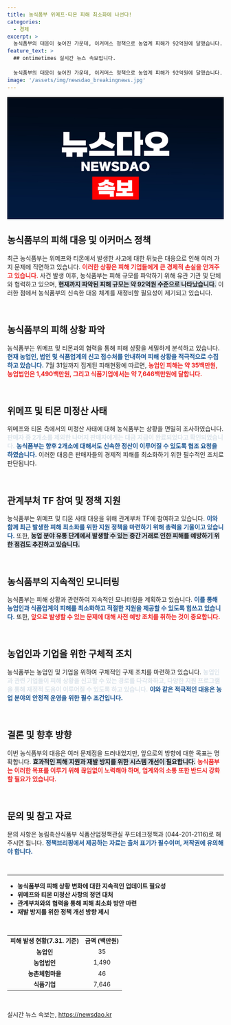 ```yaml
---
title: 농식품부 위메프·티몬 피해 최소화에 나선다!
categories:
  - 경제
excerpt: >
  농식품부의 대응이 늦어진 가운데, 이커머스 정책으로 농업계 피해가 92억원에 달했습니다. 위메프·티몬 사태의 피해 실태와 정부 대응을 정밀 분석합니다! 클릭하면 더 많은 내용을 확인할 수 있습니다.
feature_text: >
  ## ontimetimes 실시간 뉴스 속보입니다.

  농식품부의 대응이 늦어진 가운데, 이커머스 정책으로 농업계 피해가 92억원에 달했습니다. 위메프·티몬 사태의 피해 실태와 정부 대응을 정밀 분석합니다! 클릭하면 더 많은 내용을 확인할 수 있습니다.
image: '/assets/img/newsdao_breakingnews.jpg'
---
```


<p><img src="/assets/img/newsdao_breakingnews.jpg" alt="ontimetimes 속보" /></p>

<h2 data-ke-size="size26">농식품부의 피해 대응 및 이커머스 정책</h2>

<p data-ke-size="size16">최근 농식품부는 위메프와 티몬에서 발생한 사고에 대한 뒤늦은 대응으로 인해 여러 가지 문제에 직면하고 있습니다. <b><span style="color: #ee2323;">이러한 상황은 피해 기업들에게 큰 경제적 손실을 안겨주고 있습니다.</span></b> 사건 발생 이후, 농식품부는 피해 규모를 파악하기 위해 유관 기관 및 단체와 협력하고 있으며, <b><span style="background-color: #21538527;">현재까지 파악된 피해 규모는 약 92억원 수준으로 나타났습니다.</span></b> 이러한 점에서 농식품부의 신속한 대응 체계를 재정비할 필요성이 제기되고 있습니다.</p>

<p data-ke-size="size16">&nbsp;</p>

<h2 data-ke-size="size26">농식품부의 피해 상황 파악</h2>

<p data-ke-size="size16">농식품부는 위메프 및 티몬과의 협력을 통해 피해 상황을 세밀하게 분석하고 있습니다. <b><span style="color: #1a5490;">현재 농업인, 법인 및 식품업계의 신고 접수처를 안내하며 피해 상황을 적극적으로 수집하고 있습니다.</span></b> 7월 31일까지 집계된 피해현황에 따르면, <b><span style="color: #ee2323;">농업인 피해는 약 35백만원, 농업법인은 1,490백만원, 그리고 식품기업에서는 약 7,646백만원에 달합니다.</span></b> </p>

<p data-ke-size="size16">&nbsp;</p>

<h2 data-ke-size="size26">위메프 및 티몬 미정산 사태</h2>

<p data-ke-size="size16">위메프와 티몬 측에서의 미정산 사태에 대해 농식품부는 상황을 면밀히 조사하였습니다. <b><span style="color: #21538527;">판매자 중 2개소를 제외한 나머지 판매자에게는 대금 지급이 완료되었다고 확인되었습니다.</span></b> <b><span style="color: #1a5490;">농식품부는 향후 2개소에 대해서도 신속한 정산이 이루어질 수 있도록 협조 요청을 하였습니다.</span></b> 이러한 대응은 판매자들의 경제적 피해를 최소화하기 위한 필수적인 조치로 판단됩니다.</p>

<p data-ke-size="size16">&nbsp;</p>

<h2 data-ke-size="size26">관계부처 TF 참여 및 정책 지원</h2>

<p data-ke-size="size16">농식품부는 위메프 및 티몬 사태 대응을 위해 관계부처 TF에 참여하고 있습니다. <b><span style="color: #1a5490;">이와 함께 최근 발생한 피해 최소화를 위한 지원 정책을 마련하기 위해 총력을 기울이고 있습니다.</span></b> 또한, <b><span style="background-color: #21538527;">농업 분야 유통 단계에서 발생할 수 있는 중간 거래로 인한 피해를 예방하기 위한 점검도 추진하고 있습니다.</span></b> </p>

<p data-ke-size="size16">&nbsp;</p>

<h2 data-ke-size="size26">농식품부의 지속적인 모니터링</h2>

<p data-ke-size="size16">농식품부는 피해 상황과 관련하여 지속적인 모니터링을 계획하고 있습니다. <b><span style="color: #1a5490;">이를 통해 농업인과 식품업계의 피해를 최소화하고 적절한 지원을 제공할 수 있도록 힘쓰고 있습니다.</span></b> 또한, <b><span style="color: #ee2323;">앞으로 발생할 수 있는 문제에 대해 사전 예방 조치를 취하는 것이 중요합니다.</span></b> </p>

<p data-ke-size="size16">&nbsp;</p>

<h2 data-ke-size="size26">농업인과 기업을 위한 구체적 조치</h2>

<p data-ke-size="size16">농식품부는 농업인 및 기업을 위하여 구체적인 구제 조치를 마련하고 있습니다. <b><span style="color: #21538527;">농업인과 관련 기업들이 피해 상황을 신고할 수 있는 경로를 다각화하고, 다양한 지원 프로그램을 통해 재정적 도움이 이루어질 수 있도록 하고 있습니다.</span></b> <b><span style="color: #1a5490;">이와 같은 적극적인 대응은 농업 분야의 안정적 운영을 위한 필수 조건입니다.</span></b> </p>

<p data-ke-size="size16">&nbsp;</p>

<h2 data-ke-size="size26">결론 및 향후 방향</h2>

<p data-ke-size="size16">이번 농식품부의 대응은 여러 문제점을 드러내었지만, 앞으로의 방향에 대한 목표는 명확합니다. <b><span style="background-color: #21538527;">효과적인 피해 지원과 재발 방지를 위한 시스템 개선이 필요합니다.</span></b> <b><span style="color: #ee2323;">농식품부는 이러한 목표를 이루기 위해 끊임없이 노력해야 하며, 업계와의 소통 또한 반드시 강화할 필요가 있습니다.</span></b> </p>

<p data-ke-size="size16">&nbsp;</p>

<h2 data-ke-size="size26">문의 및 참고 자료</h2>

<p data-ke-size="size16">문의 사항은 농림축산식품부 식품산업정책관실 푸드테크정책과 (044-201-2116)로 해주시면 됩니다. <b><span style="color: #1a5490;">정책브리핑에서 제공하는 자료는 출처 표기가 필수이며, 저작권에 유의해야 합니다.</span></b></p>

<p data-ke-size="size16">&nbsp;</p>

<hr />

<ul>
    <li><b>농식품부의 피해 상황 변화에 대한 지속적인 업데이트 필요성</b></li>
    <li><b>위메프와 티몬 미정산 사항의 정면 대처</b></li>
    <li><b>관계부처와의 협력을 통해 피해 최소화 방안 마련</b></li>
    <li><b>재발 방지를 위한 정책 개선 방향 제시</b></li>
</ul>

<p data-ke-size="size16">&nbsp;</p>

<table style="width: 100%;">
    <tr>
        <td style="text-align: center; height: 17px;"><b>피해 발생 현황(7.31. 기준)</b></td>
        <td style="text-align: center; height: 17px;"><b>금액 (백만원)</b></td>
    </tr>
    <tr>
        <td style="text-align: center; height: 17px;"><b>농업인</b></td>
        <td style="text-align: center; height: 17px;">35</td>
    </tr>
    <tr>
        <td style="text-align: center; height: 17px;"><b>농업법인</b></td>
        <td style="text-align: center; height: 17px;">1,490</td>
    </tr>
    <tr>
        <td style="text-align: center; height: 17px;"><b>농촌체험마을</b></td>
        <td style="text-align: center; height: 17px;">46</td>
    </tr>
    <tr>
        <td style="text-align: center; height: 17px;"><b>식품기업</b></td>
        <td style="text-align: center; height: 17px;">7,646</td>
    </tr>
</table>

<p data-ke-size="size16">&nbsp;</p>
실시간 뉴스 속보는, <a href="https://newsdao.kr" rel="dofollow">https://newsdao.kr</a>


